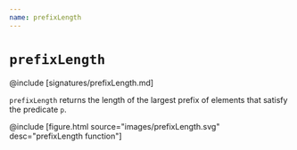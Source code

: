 ```yaml
---
name: prefixLength
---
```


# `prefixLength`

@include [signatures/prefixLength.md]

`prefixLength` returns the length of the largest prefix of elements that satisfy the predicate `p`.

@include [figure.html source="images/prefixLength.svg" desc="prefixLength function"]

